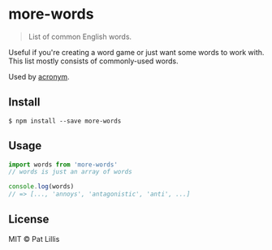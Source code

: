 # more-words

> List of common English words.

Useful if you're creating a word game or just want some words to work with. This list mostly consists of commonly-used words.

Used by [acronym](https://github.com/patlillis/acronym).


## Install

```
$ npm install --save more-words
```


## Usage

```js
import words from 'more-words'
// words is just an array of words

console.log(words)
// => [..., 'annoys', 'antagonistic', 'anti', ...]
```


## License

MIT © Pat Lillis
